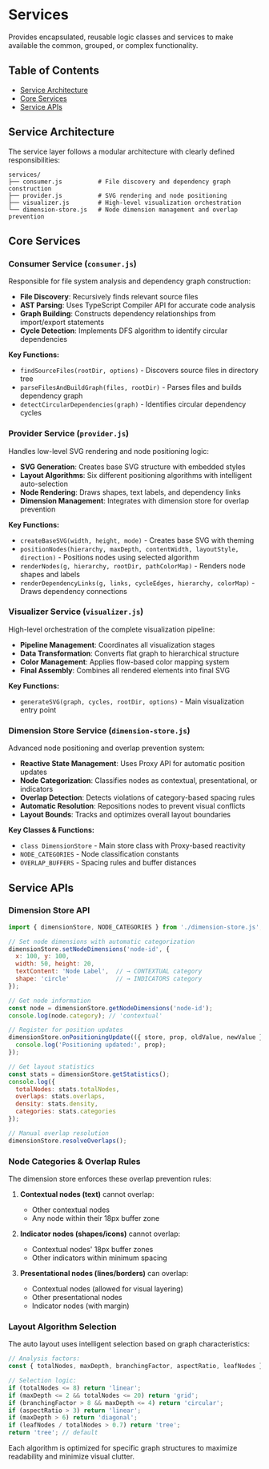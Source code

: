 # Services

Provides encapsulated, reusable logic classes and services to make available the common, grouped, or complex functionality.

## Table of Contents

- [Service Architecture](#service-architecture)
- [Core Services](#core-services)
- [Service APIs](#service-apis)

## Service Architecture

The service layer follows a modular architecture with clearly defined responsibilities:

```
services/
├── consumer.js          # File discovery and dependency graph construction
├── provider.js          # SVG rendering and node positioning
├── visualizer.js        # High-level visualization orchestration
└── dimension-store.js   # Node dimension management and overlap prevention
```

## Core Services

### Consumer Service (`consumer.js`)

Responsible for file system analysis and dependency graph construction:

- **File Discovery**: Recursively finds relevant source files
- **AST Parsing**: Uses TypeScript Compiler API for accurate code analysis
- **Graph Building**: Constructs dependency relationships from import/export statements
- **Cycle Detection**: Implements DFS algorithm to identify circular dependencies

**Key Functions:**
- `findSourceFiles(rootDir, options)` - Discovers source files in directory tree
- `parseFilesAndBuildGraph(files, rootDir)` - Parses files and builds dependency graph
- `detectCircularDependencies(graph)` - Identifies circular dependency cycles

### Provider Service (`provider.js`)

Handles low-level SVG rendering and node positioning logic:

- **SVG Generation**: Creates base SVG structure with embedded styles
- **Layout Algorithms**: Six different positioning algorithms with intelligent auto-selection
- **Node Rendering**: Draws shapes, text labels, and dependency links
- **Dimension Management**: Integrates with dimension store for overlap prevention

**Key Functions:**
- `createBaseSVG(width, height, mode)` - Creates base SVG with theming
- `positionNodes(hierarchy, maxDepth, contentWidth, layoutStyle, direction)` - Positions nodes using selected algorithm
- `renderNodes(g, hierarchy, rootDir, pathColorMap)` - Renders node shapes and labels
- `renderDependencyLinks(g, links, cycleEdges, hierarchy, colorMap)` - Draws dependency connections

### Visualizer Service (`visualizer.js`)

High-level orchestration of the complete visualization pipeline:

- **Pipeline Management**: Coordinates all visualization stages
- **Data Transformation**: Converts flat graph to hierarchical structure
- **Color Management**: Applies flow-based color mapping system
- **Final Assembly**: Combines all rendered elements into final SVG

**Key Functions:**
- `generateSVG(graph, cycles, rootDir, options)` - Main visualization entry point

### Dimension Store Service (`dimension-store.js`)

Advanced node positioning and overlap prevention system:

- **Reactive State Management**: Uses Proxy API for automatic position updates
- **Node Categorization**: Classifies nodes as contextual, presentational, or indicators
- **Overlap Detection**: Detects violations of category-based spacing rules
- **Automatic Resolution**: Repositions nodes to prevent visual conflicts
- **Layout Bounds**: Tracks and optimizes overall layout boundaries

**Key Classes & Functions:**
- `class DimensionStore` - Main store class with Proxy-based reactivity
- `NODE_CATEGORIES` - Node classification constants
- `OVERLAP_BUFFERS` - Spacing rules and buffer distances

## Service APIs

### Dimension Store API

```javascript
import { dimensionStore, NODE_CATEGORIES } from './dimension-store.js';

// Set node dimensions with automatic categorization
dimensionStore.setNodeDimensions('node-id', {
  x: 100, y: 100,
  width: 50, height: 20,
  textContent: 'Node Label',  // → CONTEXTUAL category
  shape: 'circle'             // → INDICATORS category
});

// Get node information
const node = dimensionStore.getNodeDimensions('node-id');
console.log(node.category); // 'contextual'

// Register for position updates
dimensionStore.onPositioningUpdate(({ store, prop, oldValue, newValue }) => {
  console.log('Positioning updated:', prop);
});

// Get layout statistics
const stats = dimensionStore.getStatistics();
console.log({
  totalNodes: stats.totalNodes,
  overlaps: stats.overlaps,
  density: stats.density,
  categories: stats.categories
});

// Manual overlap resolution
dimensionStore.resolveOverlaps();
```

### Node Categories & Overlap Rules

The dimension store enforces these overlap prevention rules:

1. **Contextual nodes (text)** cannot overlap:
   - Other contextual nodes
   - Any node within their 18px buffer zone

2. **Indicator nodes (shapes/icons)** cannot overlap:
   - Contextual nodes' 18px buffer zones
   - Other indicators within minimum spacing

3. **Presentational nodes (lines/borders)** can overlap:
   - Contextual nodes (allowed for visual layering)
   - Other presentational nodes
   - Indicator nodes (with margin)

### Layout Algorithm Selection

The auto layout uses intelligent selection based on graph characteristics:

```javascript
// Analysis factors:
const { totalNodes, maxDepth, branchingFactor, aspectRatio, leafNodes } = analyzeGraph(hierarchy);

// Selection logic:
if (totalNodes <= 8) return 'linear';
if (maxDepth <= 2 && totalNodes <= 20) return 'grid';
if (branchingFactor > 8 && maxDepth <= 4) return 'circular';
if (aspectRatio > 3) return 'linear';
if (maxDepth > 6) return 'diagonal';
if (leafNodes / totalNodes > 0.7) return 'tree';
return 'tree'; // default
```

Each algorithm is optimized for specific graph structures to maximize readability and minimize visual clutter.

